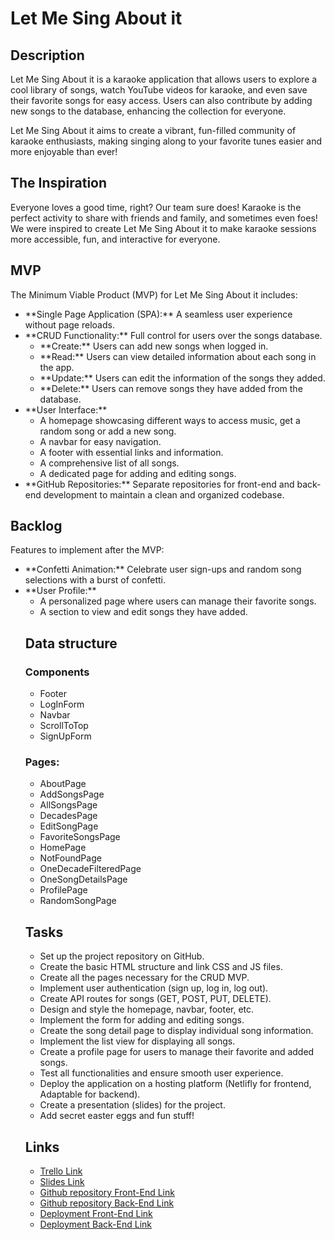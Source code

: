 # Let Me Sing About it

## Description

Let Me Sing About it is a karaoke application that allows users to explore a cool library of songs, watch YouTube videos for karaoke, and even save their favorite songs for easy access. Users can also contribute by adding new songs to the database, enhancing the collection for everyone.

Let Me Sing About it aims to create a vibrant, fun-filled community of karaoke enthusiasts, making singing along to your favorite tunes easier and more enjoyable than ever!

## The Inspiration

Everyone loves a good time, right? Our team sure does! Karaoke is the perfect activity to share with friends and family, and sometimes even foes! We were inspired to create Let Me Sing About it to make karaoke sessions more accessible, fun, and interactive for everyone.

## MVP

The Minimum Viable Product (MVP) for Let Me Sing About it includes:

<ul>
<li>**Single Page Application (SPA):** A seamless user experience without page reloads.
<li>**CRUD Functionality:** Full control for users over the songs database.
  <ul>
    <li>**Create:** Users can add new songs when logged in.
    <li>**Read:** Users can view detailed information about each song in the app.
    <li>**Update:** Users can edit the information of the songs they added.
    <li>**Delete:** Users can remove songs they have added from the database.
  </ul>
<li>**User Interface:** 
  <ul>
    <li>A homepage showcasing different ways to access music, get a random song or add a new song.
    <li>A navbar for easy navigation.
    <li>A footer with essential links and information.
    <li>A comprehensive list of all songs.
    <li>A dedicated page for adding and editing songs.
  </ul>
<li>**GitHub Repositories:** Separate repositories for front-end and back-end development to maintain a clean and organized codebase.
</ul>

## Backlog

Features to implement after the MVP:

<ul>
<li>**Confetti Animation:** Celebrate user sign-ups and random song selections with a burst of confetti.
<li>**User Profile:** 
  <ul>
    <li>A personalized page where users can manage their favorite songs.
    <li>A section to view and edit songs they have added.
  </ul>

## Data structure

<h3>Components</h3>
<ul>
<li>Footer
<li>LogInForm
<li>Navbar
<li>ScrollToTop
<li>SignUpForm
</ul>

<h3>Pages:</h3>
<ul>
<li>AboutPage
<li>AddSongsPage
<li>AllSongsPage
<li>DecadesPage
<li>EditSongPage
<li>FavoriteSongsPage
<li>HomePage
<li>NotFoundPage
<li>OneDecadeFilteredPage
<li>OneSongDetailsPage
<li>ProfilePage
<li>RandomSongPage
</ul>

## Tasks

<ul>
<li>Set up the project repository on GitHub.
<li>Create the basic HTML structure and link CSS and JS files.
<li>Create all the pages necessary for the CRUD MVP.
<li>Implement user authentication (sign up, log in, log out).
<li>Create API routes for songs (GET, POST, PUT, DELETE).
<li>Design and style the homepage, navbar, footer, etc.
<li>Implement the form for adding and editing songs.
<li>Create the song detail page to display individual song information.
<li>Implement the list view for displaying all songs.
<li>Create a profile page for users to manage their favorite and added songs.
<li>Test all functionalities and ensure smooth user experience.
<li>Deploy the application on a hosting platform (Netlifly for frontend, Adaptable for backend).
<li>Create a presentation (slides) for the project.
<li>Add secret easter eggs and fun stuff!
</ul>

## Links

- [Trello Link](https://trello.com/b/iFr7CPYE/let-me-sing-about-it)
- [Slides Link](http://slides.com)
- [Github repository Front-End Link](https://github.com/zeinamershed/let-me-sing-about-it)
- [Github repository Back-End Link](https://github.com/Dani-A-Dias/let-it-singaboutit-json-backend)
- [Deployment Front-End Link](http://github.com)
- [Deployment Back-End Link](https://let-mesing-about-it-backend.adaptable.app/)
